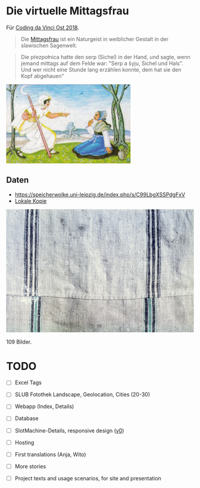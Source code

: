 # Die virtuelle Mittagsfrau

Für [Coding da Vinci Ost 2018](https://codingdavinci.de/events/ost/).

> Die [Mittagsfrau](https://de.wikipedia.org/wiki/Mittagsfrau) ist ein Naturgeist in weiblicher Gestalt in der slawischen Sagenwelt.

> Die pŕezpołnica hatte den serp (Sichel) in der Hand, und sagte, wenn jemand
> mittags auf dem Felde war: "Serp a šyju, Sichel und Hals". Und wer nicht eine
> Stunde lang erzählen konnte, dem hat sie den Kopf abgehauen"

![Lady Midday](images/Briefmarke_Sorbische_Sagen_-_Mittagsfrau_und_Nochtenerin_Crop.jpg)

## Daten

* https://speicherwolke.uni-leipzig.de/index.php/s/C99LbgXSSPdgFxV
* [Lokale Kopie](https://github.com/sophiamanns/virtuelle_mittagsfrau/tree/master/data)

![XXI 12_008](https://raw.githubusercontent.com/sophiamanns/virtuelle_mittagsfrau/master/data/DatenFlachs_Bilder/XXI%2012_008.jpg)

109 Bilder.


# TODO

* [ ] Excel Tags
* [ ] SLUB Fotothek Landscape, Geolocation, Cities (20-30)
* [ ] Webapp (Index, Details)
* [ ] Database
* [ ] SlotMachine-Details, responsive design ([v0](https://i.imgur.com/JFnEcS3.gif"))
* [ ] Hosting
* [ ] First translations (Anja, Wito)
* [ ] More stories
* [ ] Project texts and usage scenarios, for site and presentation


